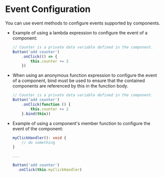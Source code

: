 # Event Configuration


You can use event methods to configure events supported by components.


- Example of using a lambda expression to configure the event of a component:
    
  ```ts
  // Counter is a private data variable defined in the component.
  Button('add counter')
      .onClick(() => {
          this.counter += 2
      })
  ```


- When using an anonymous function expression to configure the event of a component, bind must be used to ensure that the contained components are referenced by this in the function body.
    
  ```ts
  // Counter is a private data variable defined in the component.
  Button('add counter')
      .onClick(function () {
          this.counter += 2
      }.bind(this))
  ```


- Example of using a component's member function to configure the event of the component:
    
  ```ts
  myClickHandler(): void {
      // do something
  }
  
  ...
  
  Button('add counter')
    .onClick(this.myClickHandler)
  ```
